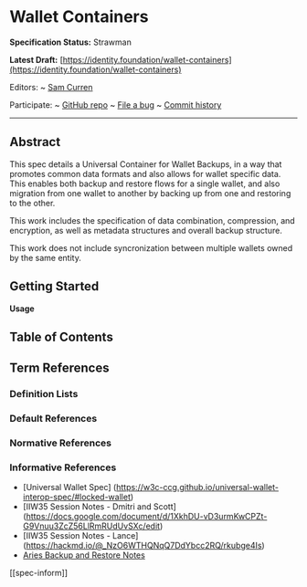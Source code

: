 Wallet Containers
==================

**Specification Status:** Strawman

**Latest Draft:**
  [https://identity.foundation/wallet-containers](https://identity.foundation/wallet-containers)

Editors:
~ [Sam Curren](https://www.linkedin.com/in/samcurren)

Participate:
~ [GitHub repo](https://github.com/decentralized-identity/wallet-containers)
~ [File a bug](https://github.com/decentralized-identity/wallet-containers/issues)
~ [Commit history](https://github.com/decentralized-identity/wallet-containers/commits/main)

------------------------------------

## Abstract

This spec details a Universal Container for Wallet Backups, in a way that promotes common data formats and also allows for wallet specific data. This enables both backup and restore flows for a single wallet, and also migration from one wallet to another by backing up from one and restoring to the other.

This work includes the specification of data combination, compression, and encryption, as well as metadata structures and overall backup structure.

This work does not include syncronization between multiple wallets owned by the same entity.


## Getting Started


**Usage**

## Table of Contents


## Term References

### Definition Lists


### Default References


### Normative References


### Informative References

- [Universal Wallet Spec] (https://w3c-ccg.github.io/universal-wallet-interop-spec/#locked-wallet)
- [IIW35 Session Notes - Dmitri and Scott] (https://docs.google.com/document/d/1XkhDU-vD3urmKwCPZt-G9Vnuu3ZcZ56LlRmRUdUvSXc/edit)
- [IIW35 Session Notes - Lance] (https://hackmd.io/@_NzO6WTHQNqQ7DdYbcc2RQ/rkubge4Is)
- [Aries Backup and Restore Notes](https://hackmd.io/eJbWrh7BSiaJXkP-p0Q5mg)


[[spec-inform]]
